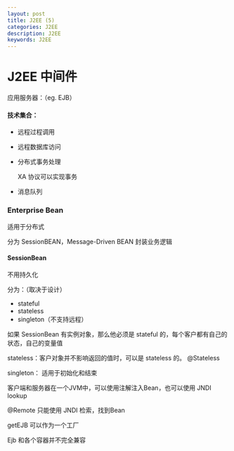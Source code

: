 ```yaml
---
layout: post
title: J2EE (5)
categories: J2EE
description: J2EE
keywords: J2EE
---
```


# J2EE 中间件

应用服务器：（eg. EJB）

#### 技术集合：

- 远程过程调用

- 远程数据库访问

- 分布式事务处理

  XA 协议可以实现事务

- 消息队列





### Enterprise Bean

适用于分布式

分为 SessionBEAN，Message-Driven BEAN 封装业务逻辑

#### SessionBean

不用持久化

分为：（取决于设计）

- stateful
- stateless
- singleton（不支持远程）

如果 SessionBean 有实例对象，那么他必须是 stateful 的，每个客户都有自己的状态，自己的变量值

stateless：客户对象并不影响返回的值时，可以是 stateless 的。 @Stateless

singleton： 适用于初始化和结束

客户端和服务器在一个JVM中，可以使用注解注入Bean，也可以使用 JNDI lookup

@Remote 只能使用 JNDI 检索，找到Bean

getEJB 可以作为一个工厂

Ejb 和各个容器并不完全兼容